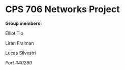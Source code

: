 # CPS 706 Networks Project

**Group members:**

Elliot Tio

Liran Fraiman

Lucas Silvestri

*Port #40290*

